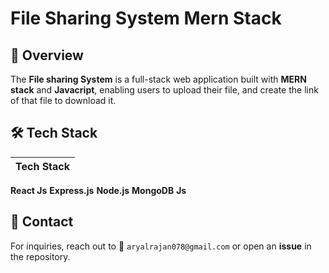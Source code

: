 # File Sharing System Mern Stack
## 🌟 Overview
The **File sharing System** is a full-stack web application built with **MERN stack** and **Javacript**, enabling users to upload  their file, and create the link of that file to download it.

## 🛠 Tech Stack
|Tech Stack|
|------|
 **React Js**
 **Express.js**
 **Node.js**
 **MongoDB**
 **Js**
  
## 📧 Contact
For inquiries, reach out to 📩 `aryalrajan078@gmail.com` or open an **issue** in the repository.
